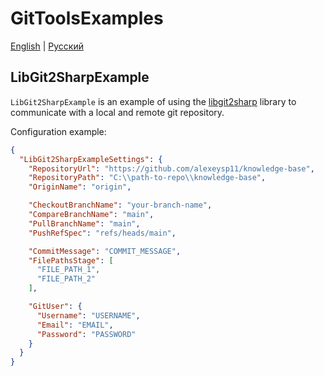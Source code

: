 # GitToolsExamples

[English](README.md) | [Русский](README.ru.md)

## LibGit2SharpExample

`LibGit2SharpExample` is an example of using the [libgit2sharp](https://github.com/libgit2/libgit2sharp) library to communicate with a local and remote git repository.

Configuration example:
```JSON
{
  "LibGit2SharpExampleSettings": {
    "RepositoryUrl": "https://github.com/alexeysp11/knowledge-base",
    "RepositoryPath": "C:\\path-to-repo\\knowledge-base",
    "OriginName": "origin",

    "CheckoutBranchName": "your-branch-name",
    "CompareBranchName": "main",
    "PullBranchName": "main",
    "PushRefSpec": "refs/heads/main",

    "CommitMessage": "COMMIT_MESSAGE",
    "FilePathsStage": [
      "FILE_PATH_1",
      "FILE_PATH_2"
    ],

    "GitUser": {
      "Username": "USERNAME",
      "Email": "EMAIL",
      "Password": "PASSWORD"
    }
  }
}
```
